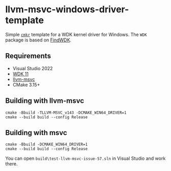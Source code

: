 # llvm-msvc-windows-driver-template

Simple [`cmkr`](https://cmkr.build) template for a WDK kernel driver for Windows. The `WDK` package is based on [FindWDK](https://github.com/SergiusTheBest/FindWDK).

## Requirements

- Visual Studio 2022
- [WDK 11](https://learn.microsoft.com/en-us/windows-hardware/drivers/download-the-wdk)
- [llvm-msvc](https://github.com/NewWorldComingSoon/llvm-msvc-build/releases)
- CMake 3.15+

## Building with llvm-msvc

```
cmake -Bbuild -TLLVM-MSVC_v143 -DCMAKE_WIN64_DRIVER=1
cmake --build build --config Release
```

## Building with msvc

```
cmake -Bbuild -DCMAKE_WIN64_DRIVER=1
cmake --build build --config Release
```

You can open `build\test-llvm-msvc-issue-57.sln` in Visual Studio and work there.
